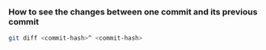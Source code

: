 ### How to see the changes between one commit and its previous commit

```bash
git diff <commit-hash>^ <commit-hash>
```
